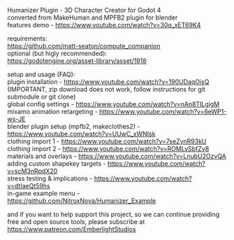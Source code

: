 Humanizer Plugin - 3D Character Creator for Godot 4  
converted from MakeHuman and MPFB2 plugin for blender  
features demo - https://www.youtube.com/watch?v=30q_xET69K4  

requirements:  
https://github.com/matt-seaton/compute_companion  
optional (but higly recommended):  
https://godotengine.org/asset-library/asset/1918  
  
setup and usage (FAQ):    
plugin installation - https://www.youtube.com/watch?v=190UDaqOisQ  (IMPORTANT, zip download does not work, follow instructions for git submodule or git clone)  
global config settings - https://www.youtube.com/watch?v=nAn8TILgigM  
mixamo animation retargeting - https://www.youtube.com/watch?v=6eWP1-ws-JE  
blender plugin setup (mpfb2, makeclothes2) - https://www.youtube.com/watch?v=UUwC_xWNlsk  
clothing import 1 - https://www.youtube.com/watch?v=7seZynR93kU  
clothing import 2 - https://www.youtube.com/watch?v=ROMLvSbfZv8  
materials and overlays - https://www.youtube.com/watch?v=LnubU2OzvQA  
adding custom shapekey targets - https://www.youtube.com/watch?v=scM3nRpdX20  
stress testing & implications - https://www.youtube.com/watch?v=dtIaeQt59hs  
in-game example menu - https://github.com/NitroxNova/Humanizer_Example  
  
and if you want to help support this project, so we can continue providing free and open source tools, please subscribe at https://www.patreon.com/EmberlightStudios  
